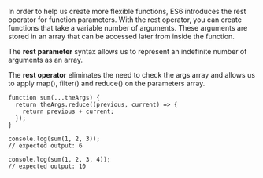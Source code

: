 In order to help us create more flexible functions, ES6 introduces the rest operator for function parameters. With the rest operator, you 
can create functions that take a variable number of arguments. These arguments are stored in an array that can be accessed later from 
inside the function.

The **rest parameter** syntax allows us to represent an indefinite number of arguments as an array.

The **rest operator** eliminates the need to check the args array and allows us to apply map(), filter() and reduce() on the parameters array.
```
function sum(...theArgs) {
  return theArgs.reduce((previous, current) => {
    return previous + current;
  });
}

console.log(sum(1, 2, 3));
// expected output: 6

console.log(sum(1, 2, 3, 4));
// expected output: 10
```
